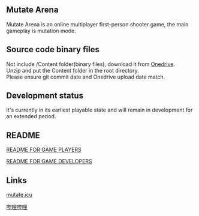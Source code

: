 ## Mutate Arena

Mutate Arena is an online multiplayer first-person shooter game, the main gameplay is mutation mode.

## Source code binary files

Not include /Content folder(binary files), download it from [Onedrive](https://1drv.ms/f/c/c8d6dc43bb25e3ee/Ev3d9Rntk1lOk6Z4wtwNLqUBGAP63npo7h_aVUa0jXyFSQ?e=WwbuxE).  
Unzip and put the Content folder in the root directory.  
Please ensure git commit date and Onedrive upload date match.

## Development status

It's currently in its earliest playable state and will remain in development for an extended period.

## README

[README FOR GAME PLAYERS](README.txt)

[README FOR GAME DEVELOPERS](Source/MutateArena/README.txt)

## Links

[mutate.icu](https://www.mutate.icu/)

[哔哩哔哩](https://space.bilibili.com/11741743/)
